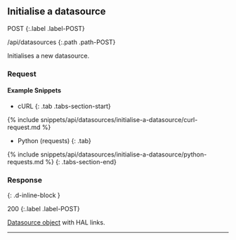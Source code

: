 ## Initialise a datasource

POST
{:.label .label-POST}

/api/datasources
{:.path .path-POST}

Initialises a new datasource.

### Request
#### Example Snippets
- cURL
{: .tab .tabs-section-start}

{% include snippets/api/datasources/initialise-a-datasource/curl-request.md %}

- Python (requests)
{: .tab}

{% include snippets/api/datasources/initialise-a-datasource/python-requests.md %}
{: .tabs-section-end}

### Response
{: .d-inline-block }

200
{:.label .label-POST}

[Datasource object](#datasource-object) with HAL links.

---
